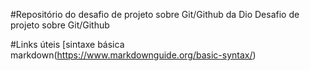 #Repositório do desafio de projeto sobre Git/Github da Dio
Desafio de projeto sobre Git/Github

#Links úteis
[sintaxe básica markdown(https://www.markdownguide.org/basic-syntax/)
